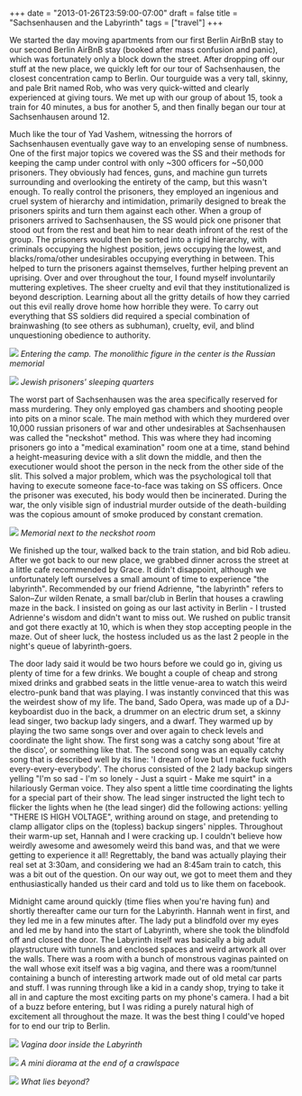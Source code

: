 +++
date = "2013-01-26T23:59:00-07:00"
draft = false
title = "Sachsenhausen and the Labyrinth"
tags = ["travel"]
+++

We started the day moving apartments from our first Berlin AirBnB stay to our
second Berlin AirBnB stay (booked after mass confusion and panic), which was
fortunately only a block down the street. After dropping off our stuff at the
new place, we quickly left for our tour of Sachsenhausen, the closest
concentration camp to Berlin. Our tourguide was a very tall, skinny, and pale
Brit named Rob, who was very quick-witted and clearly experienced at giving
tours. We met up with our group of about 15, took a train for 40 minutes, a bus
for another 5, and then finally began our tour at Sachsenhausen around 12.

Much like the tour of Yad Vashem, witnessing the horrors of Sachsenhausen
eventually gave way to an enveloping sense of numbness. One of the first major
topics we covered was the SS and their methods for keeping the camp under
control with only ~300 officers for ~50,000 prisoners. They obviously had
fences, guns, and machine gun turrets surrounding and overlooking the entirety
of the camp, but this wasn't enough. To really control the prisoners, they
employed an ingenious and cruel system of hierarchy and intimidation, primarily
designed to break the prisoners spirits and turn them against each other. When
a group of prisoners arrived to Sachsenhausen, the SS would pick one prisoner
that stood out from the rest and beat him to near death infront of the rest of
the group. The prisoners would then be sorted into a rigid hierarchy, with
criminals occupying the highest position, jews occupying the lowest, and
blacks/roma/other undesirables occupying everything in between. This helped to
turn the prisoners against themselves, further helping prevent an uprising.
Over and over throughout the tour, I found myself involuntarily muttering
expletives. The sheer cruelty and evil that they institutionalized is beyond
description.  Learning about all the gritty details of how they carried out
this evil really drove home how horrible they were. To carry out everything
that SS soldiers did required a special combination of brainwashing (to see
others as subhuman), cruelty, evil, and blind unquestioning obedience to
authority.

![](/images/IMG_3334.JPG)
*Entering the camp. The monolithic figure in the
center is the Russian memorial*

![](/images/IMG_3344.JPG)
*Jewish prisoners' sleeping quarters*

The worst part of Sachsenhausen was the area specifically reserved for
mass murdering. They only employed gas chambers and shooting people into pits
on a minor scale. The main method with which they murdered over 10,000 russian
prisoners of war and other undesirables at Sachsenhausen was called the
"neckshot" method. This was where they had incoming prisoners go into a
"medical examination" room one at a time, stand behind a height-measuring
device with a slit down the middle, and then the executioner would shoot the
person in the neck from the other side of the slit. This solved a major
problem, which was the psychological toll that having to execute someone
face-to-face was taking on SS officers. Once the prisoner was executed, his
body would then be incinerated. During the war, the only visible sign of
industrial murder outside of the death-building was the copious amount of smoke
produced by constant cremation.

![](/images/IMG_3346.JPG)
*Memorial next to the neckshot room*

We finished up the tour, walked back to the train station, and bid Rob
adieu. After we got back to our new place, we grabbed dinner across the street
at a little cafe recommended by Grace. It didn't disappoint, although we
unfortunately left ourselves a small amount of time to experience "the
labyrinth". Recommended by our friend Adrienne, "the labyrinth" refers to
Salon–Zur wilden Renate, a small bar/club in Berlin that houses a crawling maze
in the back. I insisted on going as our last activity in Berlin - I trusted
Adrienne's wisdom and didn't want to miss out. We rushed on public transit and
got there exactly at 10, which is when they stop accepting people in the maze.
Out of sheer luck, the hostess included us as the last 2 people in the night's
queue of labyrinth-goers.

The door lady said it would be two hours before we
could go in, giving us plenty of time for a few drinks. We bought a couple of
cheap and strong mixed drinks and grabbed seats in the little venue-area to
watch this weird electro-punk band that was playing. I was instantly convinced
that this was the weirdest show of my life. The band, Sado Opera, was made up
of a DJ-keyboardist duo in the back, a drummer on an electric drum set, a
skinny lead singer, two backup lady singers, and a dwarf. They warmed up by
playing the two same songs over and over again to check levels and coordinate
the light show. The first song was a catchy song about 'fire at the disco', or
something like that. The second song was an equally catchy song that is
described well by its line: 'I dream of love but I make fuck with
every-every-everybody'. The chorus consisted of the 2 lady backup singers
yelling "I'm so sad - I'm so lonely - Just a squirt - Make me squirt" in a
hilariously German voice. They also spent a little time coordinating the lights
for a special part of their show. The lead singer instructed the light tech to
flicker the lights when he (the lead singer) did the following actions: yelling
"THERE IS HIGH VOLTAGE", writhing around on stage, and pretending to clamp
alligator clips on the (topless) backup singers' nipples. Throughout their
warm-up set, Hannah and I were cracking up. I couldn't believe how weirdly
awesome and awesomely weird this band was, and that we were getting to
experience it all! Regrettably, the band was actually playing their real set at
3:30am, and considering we had an 8:45am train to catch, this was a bit out of
the question. On our way out, we got to meet them and they enthusiastically
handed us their card and told us to like them on facebook.

Midnight came around quickly (time flies when you're having fun) and
shortly thereafter came our turn for the Labyrinth. Hannah went in first, and
they led me in a few minutes after. The lady put a blindfold over my eyes and
led me by hand into the start of Labyrinth, where she took the blindfold off
and closed the door. The Labyrinth itself was basically a big adult
playstructure with tunnels and enclosed spaces and weird artwork all over the
walls. There was a room with a bunch of monstrous vaginas painted on the wall
whose exit itself was a big vagina, and there was a room/tunnel containing a
bunch of interesting artwork made out of old metal car parts and stuff. I was
running through like a kid in a candy shop, trying to take it all in and
capture the most exciting parts on my phone's camera. I had a bit of a buzz
before entering, but I was riding a purely natural high of excitement all
throughout the maze. It was the best thing I could've hoped for to end our trip
to Berlin.

![](/images/IMG_0567.JPG)
*Vagina door inside the Labyrinth*

![](/images/IMG_0570.JPG)
*A mini diorama at the end of a crawlspace*

![](/images/IMG_0574.JPG)
*What lies beyond?*

